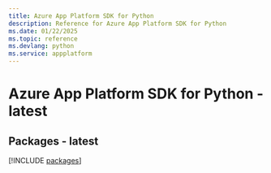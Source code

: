 ```yaml
---
title: Azure App Platform SDK for Python
description: Reference for Azure App Platform SDK for Python
ms.date: 01/22/2025
ms.topic: reference
ms.devlang: python
ms.service: appplatform
---
```

# Azure App Platform SDK for Python - latest
## Packages - latest
[!INCLUDE [packages](app-platform-index.md)]